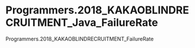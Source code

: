 # Programmers.2018_KAKAOBLINDRECRUITMENT_Java_FailureRate
Programmers.2018_KAKAOBLINDRECRUITMENT_FailureRate
